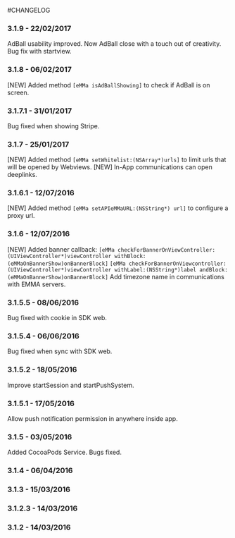 #CHANGELOG

### 3.1.9 - 22/02/2017
AdBall usability improved. Now AdBall close with a touch out of creativity. 
Bug fix with startview.

### 3.1.8 - 06/02/2017

[NEW] Added method `[eMMa isAdBallShowing]` to check if AdBall is on screen.


### 3.1.7.1 - 31/01/2017

Bug fixed when showing Stripe.


### 3.1.7 - 25/01/2017

[NEW] Added method `[eMMa setWhitelist:(NSArray*)urls]` to limit urls that will be opened by Webviews.
[NEW] In-App communications can open deeplinks.


### 3.1.6.1 - 12/07/2016

[NEW] Added method `[eMMa setAPIeMMaURL:(NSString*) url]` to configure a proxy url.


### 3.1.6 - 12/07/2016

[NEW] Added banner callback:
  `[eMMa checkForBannerOnViewController:(UIViewController*)viewController withBlock:(eMMaOnBannerShow)onBannerBlock]`
  `[eMMa checkForBannerOnViewcontroller:(UIViewController*)viewController withLabel:(NSString*)label andBlock:(eMMaOnBannerShow)onBannerBlock]`
Add timezone name in communications with EMMA servers.


### 3.1.5.5 - 08/06/2016

Bug fixed with cookie in SDK web.


### 3.1.5.4 - 06/06/2016

Bug fixed when sync with SDK web.


### 3.1.5.2 - 18/05/2016

Improve startSession and startPushSystem.


### 3.1.5.1 - 17/05/2016

Allow push notification permission in anywhere inside app.


### 3.1.5 - 03/05/2016

Added CocoaPods Service.
Bugs fixed.


### 3.1.4 - 06/04/2016



### 3.1.3 - 15/03/2016



### 3.1.2.3 - 14/03/2016



### 3.1.2 - 14/03/2016
